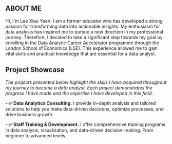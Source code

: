 <!--Section 1: Introduce your self-->
## ABOUT ME

Hi, I'm Lee Xiau Yeen. I am a former educator who has developed a strong passion for transforming data into actionable insights. My enthusiasm for data analysis has inspired me to pursue a new direction in my professional journey. Therefore, I decided to take a significant step towards my goal by enrolling in the Data Analytic Career Accelerator programme through the London School of Economics (LSE). This experience allowed me to gain vital skills and practical knowledge that are essential for a data analyst.


<!--Mention your top/relevant skills here - core and soft skills-->
## Project Showcase

*The projects presented below highlight the skills I have acquired throughout my journey to become a data analyst. Each project demonstrates the progress I have made and the expertise I have developed in this field.*


**- ✅ Data Analytics Consulting.**
I provide in-depth analysis and tailored solutions to help you make data-driven decisions, optimize processes, and drive business growth. 

**- ✅ Staff Training & Development.**
I offer comprehensive training programs in data analysis, visualization, and data-driven decision-making. From beginner to advanced levels. 


<!--Section 2: List 3-4 key projects-->
